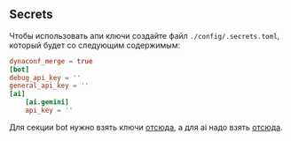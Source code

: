 ## Secrets
Чтобы использовать апи ключи создайте файл ```./config/.secrets.toml```, который будет со следующим содержимым:
```toml
dynaconf_merge = true
[bot]
debug_api_key = ''
general_api_key = ''
[ai]
    [ai.gemini]
    api_key = ''
```
Для секции bot нужно взять ключи [отсюда](https://t.me/BotFather), а для ai надо взять [отсюда](https://aistudio.google.com/app/apikey).
